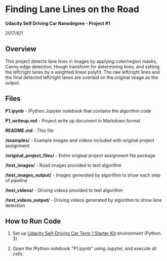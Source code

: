 # **Finding Lane Lines on the Road**

**Udacity Self Driving Car Nanodegree - Project #1**

2017/6/1

## Overview

This project detects lane lines in images by applying color/region masks, Canny edge detection, Hough transform for determining lines, and setting the left/right lanes by a weighted linear polyfit.  The raw left/right lines and the final detected left/right lanes are overlaid on the original image as the output.

## Files

**P1.ipynb** - IPython Jupyter notebook that contains the algorithm code

**P1_writeup.md** - Project write up document in Markdown format

**README.md** - This file

**/examples/** - Example images and videos included with original project assignment

**/original_project_files/** - Entire original project assignment file package

**/test_images/** - Road images provided to test algorithm

**/test_images_output/** - Images generated by algorithm to show each step of pipeline

**/test_videos/** - Driving videos provided to test algorithm

**/test_videos_output/** - Driving videos generated by algorithm to show lane detection

## How to Run Code

1. Set up [Udacity Self-Driving Car Term 1 Starter Kit](https://github.com/udacity/CarND-Term1-Starter-Kit) environment (Python 3)

2. Open the IPython notebook "P1.ipynb" using Jupyter, and execute all cells.
